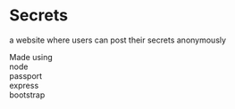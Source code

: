 # Secrets
a website where users can post their secrets anonymously

Made using <br>
node<br>
passport<br>
express<br>
bootstrap<br>

